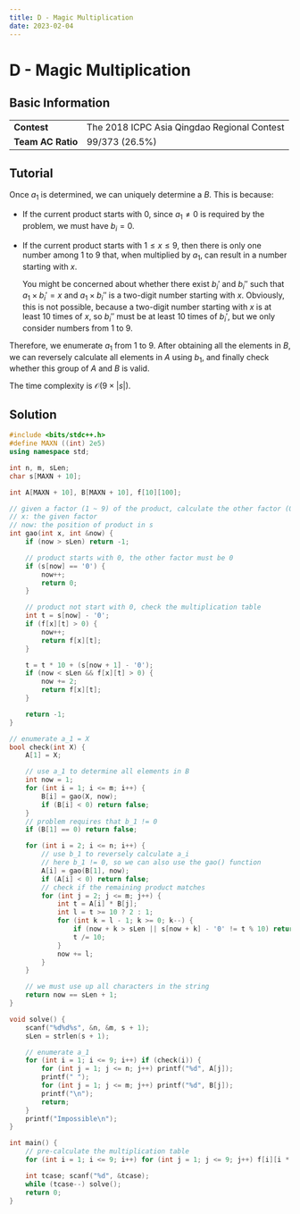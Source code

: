 ```yaml
---
title: D - Magic Multiplication
date: 2023-02-04
---
```


# D - Magic Multiplication

## Basic Information

<table>
<tr>
<td><b>Contest</b></td><td>The 2018 ICPC Asia Qingdao Regional Contest</td>
</tr>
<tr>
<td><b>Team AC Ratio</b></td><td>99/373 (26.5%)</td>
</tr>
</table>

## Tutorial

Once $a_1$ is determined, we can uniquely determine a $B$. This is because:

* If the current product starts with $0$, since $a_1 \neq 0$ is required by the problem, we must have $b_i=0$.
* If the current product starts with $1\leq x\leq 9$, then there is only one number among $1$ to $9$ that, when multiplied by $a_1$, can result in a number starting with $x$.

    You might be concerned about whether there exist $b_i'$ and $b_i''$ such that $a_1\times b_i' = x$ and $a_1\times b_i''$ is a two-digit number starting with $x$. Obviously, this is not possible, because a two-digit number starting with $x$ is at least $10$ times of $x$, so $b_i''$ must be at least $10$ times of $b_i'$, but we only consider numbers from $1$ to $9$.

Therefore, we enumerate $a_1$ from $1$ to $9$. After obtaining all the elements in $B$, we can reversely calculate all elements in $A$ using $b_1$, and finally check whether this group of $A$ and $B$ is valid.

The time complexity is $\mathcal{O}(9 \times |s|)$.

## Solution

```c++ linenums="1"
#include <bits/stdc++.h>
#define MAXN ((int) 2e5)
using namespace std;

int n, m, sLen;
char s[MAXN + 10];

int A[MAXN + 10], B[MAXN + 10], f[10][100];

// given a factor (1 ~ 9) of the product, calculate the other factor (0 ~ 9)
// x: the given factor
// now: the position of product in s
int gao(int x, int &now) {
    if (now > sLen) return -1;

    // product starts with 0, the other factor must be 0
    if (s[now] == '0') {
        now++;
        return 0;
    }

    // product not start with 0, check the multiplication table
    int t = s[now] - '0';
    if (f[x][t] > 0) {
        now++;
        return f[x][t];
    }

    t = t * 10 + (s[now + 1] - '0');
    if (now < sLen && f[x][t] > 0) {
        now += 2;
        return f[x][t];
    }

    return -1;
}

// enumerate a_1 = X
bool check(int X) {
    A[1] = X;

    // use a_1 to determine all elements in B
    int now = 1;
    for (int i = 1; i <= m; i++) {
        B[i] = gao(X, now);
        if (B[i] < 0) return false;
    }
    // problem requires that b_1 != 0
    if (B[1] == 0) return false;

    for (int i = 2; i <= n; i++) {
        // use b_1 to reversely calculate a_i
        // here b_1 != 0, so we can also use the gao() function
        A[i] = gao(B[1], now);
        if (A[i] < 0) return false;
        // check if the remaining product matches
        for (int j = 2; j <= m; j++) {
            int t = A[i] * B[j];
            int l = t >= 10 ? 2 : 1;
            for (int k = l - 1; k >= 0; k--) {
                if (now + k > sLen || s[now + k] - '0' != t % 10) return false;
                t /= 10;
            }
            now += l;
        }
    }

    // we must use up all characters in the string
    return now == sLen + 1;
}

void solve() {
    scanf("%d%d%s", &n, &m, s + 1);
    sLen = strlen(s + 1);

    // enumerate a_1
    for (int i = 1; i <= 9; i++) if (check(i)) {
        for (int j = 1; j <= n; j++) printf("%d", A[j]);
        printf(" ");
        for (int j = 1; j <= m; j++) printf("%d", B[j]);
        printf("\n");
        return;
    }
    printf("Impossible\n");
}

int main() {
    // pre-calculate the multiplication table
    for (int i = 1; i <= 9; i++) for (int j = 1; j <= 9; j++) f[i][i * j] = j;

    int tcase; scanf("%d", &tcase);
    while (tcase--) solve();
    return 0;
}
```

